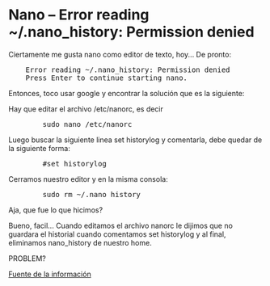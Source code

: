 # Nano – Error reading ~/.nano_history: Permission denied

Ciertamente me gusta nano como editor de texto, hoy... De pronto:

<pre class="prettyprint">
	Error reading ~/.nano_history: Permission denied
    Press Enter to continue starting nano.
</pre>

Entonces, toco usar google y encontrar la soluci&oacute;n que es la siguiente:

Hay que editar el archivo /etc/nanorc, es decir


<pre class="prettyprint">
		sudo nano /etc/nanorc
</pre>

Luego buscar la siguiente linea set historylog y comentarla, debe quedar de la siguiente forma:

<pre class="prettyprint">
		#set historylog
</pre>

Cerramos nuestro editor y en la misma consola:

<pre class="prettyprint">
		sudo rm ~/.nano_history
</pre>

Aja, que fue lo que hicimos?

Bueno, facil... Cuando editamos el archivo nanorc le dijimos que no guardara el historial cuando comentamos set historylog y al final, eliminamos nano_history de nuestro home.

PROBLEM?


[Fuente de la informaci&oacute;n](http://pricklytech.wordpress.com/2010/12/12/ubuntu-nano-error-reading-home-nano_history-permission-denied/ "Fuente de la informaci&oacute;n")